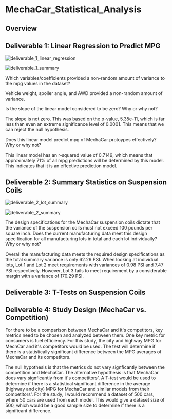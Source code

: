 # MechaCar_Statistical_Analysis

## Overview


## Deliverable 1: Linear Regression to Predict MPG

![deliverable_1_linear_regression](https://user-images.githubusercontent.com/93154363/160524018-d2bb21a5-62e5-4a3c-97b8-ec1acf50c76b.png)

![deliverable_1_summary](https://user-images.githubusercontent.com/93154363/160524083-57c766f9-fb4f-4727-a3a2-6f8b7695bdd0.png)

Which variables/coefficients provided a non-random amount of variance to the mpg values in the dataset?

Vehicle weight, spoiler angle, and AWD provided a non-random amount of variance.

Is the slope of the linear model considered to be zero? Why or why not?

The slope is not zero. This was based on the p-value, 5.35e-11, which is far less than even an extreme significance level of 0.0001. This means that we can reject the null hypothesis.

Does this linear model predict mpg of MechaCar protoypes effectively? Why or why not?

This linear model has an r-squared value of 0.7149, which means that approximately 71% of all mpg predictions will be determined by this model. This indicates that it is an effective prediction model.

## Deliverable 2: Summary Statistics on Suspension Coils

![deliverable_2_lot_summary](https://user-images.githubusercontent.com/93154363/160524181-8217e4b9-f1a1-42e1-8cd0-d603b5512648.png)

![deliverable_2_summary](https://user-images.githubusercontent.com/93154363/160524198-f6d8f56b-4445-49d9-96d6-73c9440ac725.png)

The design specifications for the MechaCar suspension coils dictate that the variance of the suspension coils must not exceed 100 pounds per square inch. Does the current manufacturing data meet this design specification for all manufacturing lots in total and each lot individually? Why or why not?

Overall the manufacturing data meets the required design specifications as the total summary variance is only 62.29 PSI. When looking at individual lots, Lot 1 and Lot 2 meet requirements with variances of 0.98 PSI and 7.47 PSI respectively. However, Lot 3 fails to meet requirement by a considerable margin with a variance of 170.29 PSI.

## Deliverable 3: T-Tests on Suspension Coils


## Deliverable 4: Study Design (MechaCar vs. Competition)
For there to be a comparison between MechaCar and it's competitors, key metrics need to be chosen and analyzed between them. One key metric for consumers is fuel efficiency. For this study, the city and highway MPG for MechCar and it's competitors would be used. The test will determine if there is a statistically significant difference between the MPG averages of MechaCar and its competitors. 

The null hypothesis is that the metrics do not vary signficantly between the competition and MechaCar. The alternative hypothesis is that MechaCar does vary signficantly from it's competitors'. A T-test would be used to determine if there is a statistical significant difference in the average (highway and city) MPG for MechaCar and similar models from their competitors'. For the study, I would recommend a dataset of 500 cars, where 50 cars are used from each model. This would give a dataset size of 500, which would be a good sample size to determine if there is a significant difference. 

